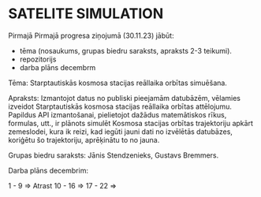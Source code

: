 # SATELITE SIMULATION



Pirmajā Pirmajā progresa ziņojumā (30.11.23) jābūt: 
 -  tēma (nosaukums, grupas biedru saraksts, apraksts 2-3 teikumi).
 -  repozitorijs
 -  darba plāns decembrm


Tēma: Starptautiskās kosmosa stacijas reāllaika orbītas simuēšana.

Apraksts: Izmantojot datus no publiski pieejamām datubāzēm, vēlamies izveidot Starptautiskās kosmosa stacijas reāllaika orbītas attēlojumu. Papildus API izmantošanai, pielietojot dažādus matemātiskos rīkus, formulas, utt., ir plānots simulēt Kosmosa stacijas orbītas trajektoriju apkārt zemeslodei, kura ik reizi, kad iegūti jauni dati no izvēlētās datubāzes, koriģētu šo trajektoriju, aprēķinātu to no jauna.

Grupas biedru saraksts: Jānis Stendzenieks, Gustavs Bremmers.


Darba plāns decembrim:

1 - 9 => Atrast 
10 - 16 => 
17 - 22 => 
